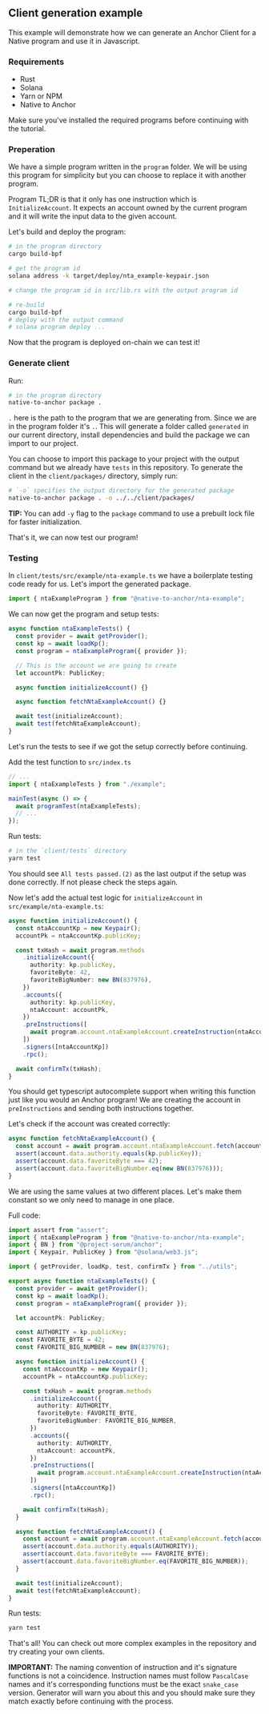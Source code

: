 ## Client generation example

This example will demonstrate how we can generate an Anchor Client for a Native program and use it in Javascript.

### Requirements

- Rust
- Solana
- Yarn or NPM
- Native to Anchor

Make sure you've installed the required programs before continuing with the tutorial.

### Preperation

We have a simple program written in the `program` folder. We will be using this program for simplicity but you can choose to replace it with another program.

Program TL;DR is that it only has one instruction which is `InitializeAccount`. It expects an account owned by the current program and it will write the input data to the given account.

Let's build and deploy the program:

```sh
# in the program directory
cargo build-bpf

# get the program id
solana address -k target/deploy/nta_example-keypair.json

# change the program id in src/lib.rs with the output program id

# re-build
cargo build-bpf
# deploy with the output command
# solana program deploy ...
```

Now that the program is deployed on-chain we can test it!

### Generate client

Run:

```sh
# in the program directory
native-to-anchor package .
```

`.` here is the path to the program that we are generating from. Since we are in the program folder it's `.`. This will generate a folder called `generated` in our current directory, install dependencies and build the package we can import to our project.

You can choose to import this package to your project with the output command but we already have `tests` in this repository. To generate the client in the `client/packages/` directory, simply run:

```sh
# `-o` specifies the output directory for the generated package
native-to-anchor package . -o ../../client/packages/
```

**TIP:** You can add `-y` flag to the `package` command to use a prebuilt lock file for faster initialization.

That's it, we can now test our program!

### Testing

In `client/tests/src/example/nta-example.ts` we have a boilerplate testing code ready for us. Let's import the generated package.

```ts
import { ntaExampleProgram } from "@native-to-anchor/nta-example";
```

We can now get the program and setup tests:

```ts
async function ntaExampleTests() {
  const provider = await getProvider();
  const kp = await loadKp();
  const program = ntaExampleProgram({ provider });

  // This is the account we are going to create
  let accountPk: PublicKey;

  async function initializeAccount() {}

  async function fetchNtaExampleAccount() {}

  await test(initializeAccount);
  await test(fetchNtaExampleAccount);
}
```

Let's run the tests to see if we got the setup correctly before continuing.

Add the test function to `src/index.ts`

```ts
// ...
import { ntaExampleTests } from "./example";

mainTest(async () => {
  await programTest(ntaExampleTests);
  // ...
});
```

Run tests:

```sh
# in the `client/tests` directory
yarn test
```

You should see `All tests passed.(2)` as the last output if the setup was done correctly. If not please check the steps again.

Now let's add the actual test logic for `initializeAccount` in `src/example/nta-example.ts`:

```ts
async function initializeAccount() {
  const ntaAccountKp = new Keypair();
  accountPk = ntaAccountKp.publicKey;

  const txHash = await program.methods
    .initializeAccount({
      authority: kp.publicKey,
      favoriteByte: 42,
      favoriteBigNumber: new BN(837976),
    })
    .accounts({
      authority: kp.publicKey,
      ntaAccount: accountPk,
    })
    .preInstructions([
      await program.account.ntaExampleAccount.createInstruction(ntaAccountKp),
    ])
    .signers([ntaAccountKp])
    .rpc();

  await confirmTx(txHash);
}
```

You should get typescript autocomplete support when writing this function just like you would an Anchor program! We are creating the account in `preInstructions` and sending both instructions together.

Let's check if the account was created correctly:

```ts
async function fetchNtaExampleAccount() {
  const account = await program.account.ntaExampleAccount.fetch(accountPk);
  assert(account.data.authority.equals(kp.publicKey));
  assert(account.data.favoriteByte === 42);
  assert(account.data.favoriteBigNumber.eq(new BN(837976)));
}
```

We are using the same values at two different places. Let's make them constant so we only need to manage in one place.

Full code:

```ts
import assert from "assert";
import { ntaExampleProgram } from "@native-to-anchor/nta-example";
import { BN } from "@project-serum/anchor";
import { Keypair, PublicKey } from "@solana/web3.js";

import { getProvider, loadKp, test, confirmTx } from "../utils";

export async function ntaExampleTests() {
  const provider = await getProvider();
  const kp = await loadKp();
  const program = ntaExampleProgram({ provider });

  let accountPk: PublicKey;

  const AUTHORITY = kp.publicKey;
  const FAVORITE_BYTE = 42;
  const FAVORITE_BIG_NUMBER = new BN(837976);

  async function initializeAccount() {
    const ntaAccountKp = new Keypair();
    accountPk = ntaAccountKp.publicKey;

    const txHash = await program.methods
      .initializeAccount({
        authority: AUTHORITY,
        favoriteByte: FAVORITE_BYTE,
        favoriteBigNumber: FAVORITE_BIG_NUMBER,
      })
      .accounts({
        authority: AUTHORITY,
        ntaAccount: accountPk,
      })
      .preInstructions([
        await program.account.ntaExampleAccount.createInstruction(ntaAccountKp),
      ])
      .signers([ntaAccountKp])
      .rpc();

    await confirmTx(txHash);
  }

  async function fetchNtaExampleAccount() {
    const account = await program.account.ntaExampleAccount.fetch(accountPk);
    assert(account.data.authority.equals(AUTHORITY));
    assert(account.data.favoriteByte === FAVORITE_BYTE);
    assert(account.data.favoriteBigNumber.eq(FAVORITE_BIG_NUMBER));
  }

  await test(initializeAccount);
  await test(fetchNtaExampleAccount);
}
```

Run tests:

```sh
yarn test
```

That's all! You can check out more complex examples in the repository and try creating your own clients.

**IMPORTANT:** The naming convention of instruction and it's signature functions is not a coincidence. Instruction names must follow `PascalCase` names and it's corresponding functions must be the exact `snake_case` version. Generator will warn you about this and you should make sure they match exactly before continuing with the process.
